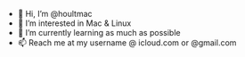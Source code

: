 - 👋 Hi, I’m @houltmac
- 👀 I’m interested in Mac & Linux
- 🌱 I’m currently learning as much as possible
- 📫 Reach me at my username @ icloud.com or @gmail.com
